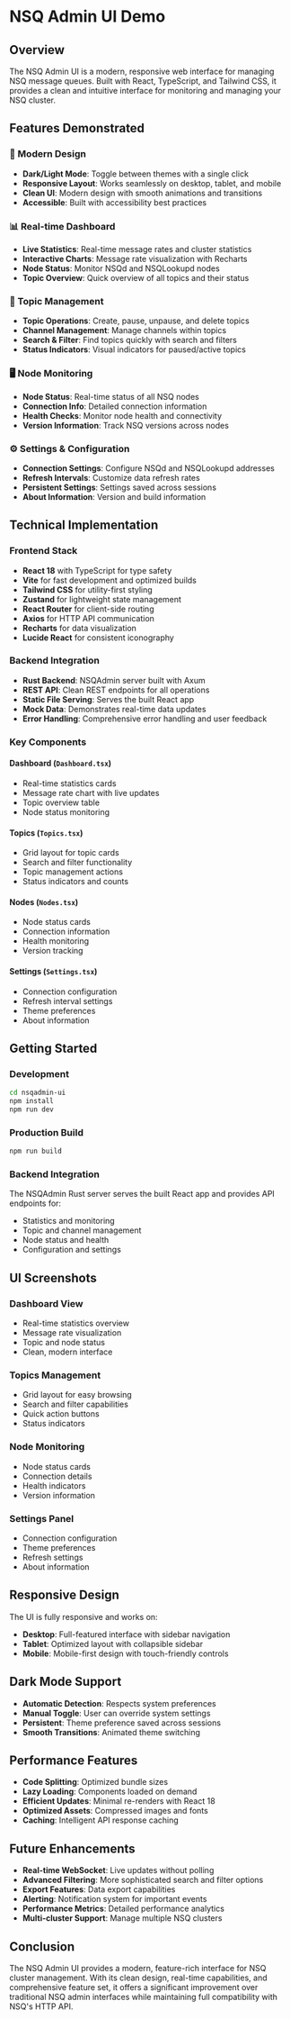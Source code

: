 # NSQ Admin UI Demo

## Overview

The NSQ Admin UI is a modern, responsive web interface for managing NSQ message queues. Built with React, TypeScript, and Tailwind CSS, it provides a clean and intuitive interface for monitoring and managing your NSQ cluster.

## Features Demonstrated

### 🎨 Modern Design
- **Dark/Light Mode**: Toggle between themes with a single click
- **Responsive Layout**: Works seamlessly on desktop, tablet, and mobile
- **Clean UI**: Modern design with smooth animations and transitions
- **Accessible**: Built with accessibility best practices

### 📊 Real-time Dashboard
- **Live Statistics**: Real-time message rates and cluster statistics
- **Interactive Charts**: Message rate visualization with Recharts
- **Node Status**: Monitor NSQd and NSQLookupd nodes
- **Topic Overview**: Quick overview of all topics and their status

### 🔧 Topic Management
- **Topic Operations**: Create, pause, unpause, and delete topics
- **Channel Management**: Manage channels within topics
- **Search & Filter**: Find topics quickly with search and filters
- **Status Indicators**: Visual indicators for paused/active topics

### 🖥️ Node Monitoring
- **Node Status**: Real-time status of all NSQ nodes
- **Connection Info**: Detailed connection information
- **Health Checks**: Monitor node health and connectivity
- **Version Information**: Track NSQ versions across nodes

### ⚙️ Settings & Configuration
- **Connection Settings**: Configure NSQd and NSQLookupd addresses
- **Refresh Intervals**: Customize data refresh rates
- **Persistent Settings**: Settings saved across sessions
- **About Information**: Version and build information

## Technical Implementation

### Frontend Stack
- **React 18** with TypeScript for type safety
- **Vite** for fast development and optimized builds
- **Tailwind CSS** for utility-first styling
- **Zustand** for lightweight state management
- **React Router** for client-side routing
- **Axios** for HTTP API communication
- **Recharts** for data visualization
- **Lucide React** for consistent iconography

### Backend Integration
- **Rust Backend**: NSQAdmin server built with Axum
- **REST API**: Clean REST endpoints for all operations
- **Static File Serving**: Serves the built React app
- **Mock Data**: Demonstrates real-time data updates
- **Error Handling**: Comprehensive error handling and user feedback

### Key Components

#### Dashboard (`Dashboard.tsx`)
- Real-time statistics cards
- Message rate chart with live updates
- Topic overview table
- Node status monitoring

#### Topics (`Topics.tsx`)
- Grid layout for topic cards
- Search and filter functionality
- Topic management actions
- Status indicators and counts

#### Nodes (`Nodes.tsx`)
- Node status cards
- Connection information
- Health monitoring
- Version tracking

#### Settings (`Settings.tsx`)
- Connection configuration
- Refresh interval settings
- Theme preferences
- About information

## Getting Started

### Development
```bash
cd nsqadmin-ui
npm install
npm run dev
```

### Production Build
```bash
npm run build
```

### Backend Integration
The NSQAdmin Rust server serves the built React app and provides API endpoints for:
- Statistics and monitoring
- Topic and channel management
- Node status and health
- Configuration and settings

## UI Screenshots

### Dashboard View
- Real-time statistics overview
- Message rate visualization
- Topic and node status
- Clean, modern interface

### Topics Management
- Grid layout for easy browsing
- Search and filter capabilities
- Quick action buttons
- Status indicators

### Node Monitoring
- Node status cards
- Connection details
- Health indicators
- Version information

### Settings Panel
- Connection configuration
- Theme preferences
- Refresh settings
- About information

## Responsive Design

The UI is fully responsive and works on:
- **Desktop**: Full-featured interface with sidebar navigation
- **Tablet**: Optimized layout with collapsible sidebar
- **Mobile**: Mobile-first design with touch-friendly controls

## Dark Mode Support

- **Automatic Detection**: Respects system preferences
- **Manual Toggle**: User can override system settings
- **Persistent**: Theme preference saved across sessions
- **Smooth Transitions**: Animated theme switching

## Performance Features

- **Code Splitting**: Optimized bundle sizes
- **Lazy Loading**: Components loaded on demand
- **Efficient Updates**: Minimal re-renders with React 18
- **Optimized Assets**: Compressed images and fonts
- **Caching**: Intelligent API response caching

## Future Enhancements

- **Real-time WebSocket**: Live updates without polling
- **Advanced Filtering**: More sophisticated search and filter options
- **Export Features**: Data export capabilities
- **Alerting**: Notification system for important events
- **Performance Metrics**: Detailed performance analytics
- **Multi-cluster Support**: Manage multiple NSQ clusters

## Conclusion

The NSQ Admin UI provides a modern, feature-rich interface for NSQ cluster management. With its clean design, real-time capabilities, and comprehensive feature set, it offers a significant improvement over traditional NSQ admin interfaces while maintaining full compatibility with NSQ's HTTP API.
